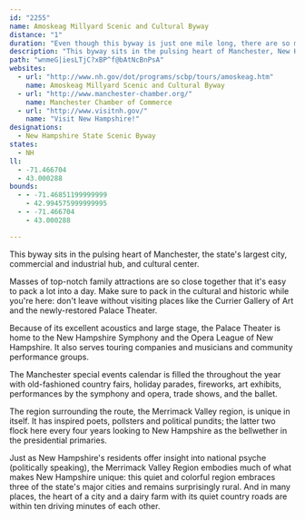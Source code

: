 ```yaml
---
id: "2255"
name: Amoskeag Millyard Scenic and Cultural Byway
distance: "1"
duration: "Even though this byway is just one mile long, there are so many things to see and do along this byway that you could really take a couple of days."
description: "This byway sits in the pulsing heart of Manchester, New Hampshire's largest city, commercial and industrial hub, and cultural center."
path: "wnmeG|iesLTjC?xBP^f@bAtNcBnPsA"
websites:
  - url: "http://www.nh.gov/dot/programs/scbp/tours/amoskeag.htm"
    name: Amoskeag Millyard Scenic and Cultural Byway
  - url: "http://www.manchester-chamber.org/"
    name: Manchester Chamber of Commerce
  - url: "http://www.visitnh.gov/"
    name: "Visit New Hampshire!"
designations:
  - New Hampshire State Scenic Byway
states:
  - NH
ll:
  - -71.466704
  - 43.000288
bounds:
  - - -71.46851199999999
    - 42.994575999999995
  - - -71.466704
    - 43.000288

---
```


This byway sits in the pulsing heart of Manchester, the state's largest city, commercial and industrial hub, and cultural center.

Masses of top-notch family attractions are so close together
that it's easy to pack a lot into a day. Make sure to pack in the cultural and historic while you're here: don't leave without visiting places like the Currier Gallery of Art and the newly-restored Palace Theater.

Because of its excellent acoustics and large stage, the Palace
Theater is home to the New Hampshire Symphony and the Opera League of New Hampshire. It also serves touring companies and musicians and community performance groups.

The Manchester special events calendar is filled the throughout the year with old-fashioned country fairs, holiday parades, fireworks, art exhibits, performances by the symphony and opera, trade shows, and the ballet.

The region surrounding the route, the Merrimack Valley region,
is unique in itself. It has inspired poets, pollsters and political pundits; the latter two flock here every four years looking to New Hampshire as the bellwether in the presidential primaries.

Just as New Hampshire's residents offer insight into
national psyche (politically speaking), the Merrimack Valley Region embodies much of what makes New Hampshire unique: this quiet and colorful region embraces three of the state's major cities and remains surprisingly rural. And in many places, the heart of a city and a dairy farm with its quiet country roads are within ten driving minutes of each other.
